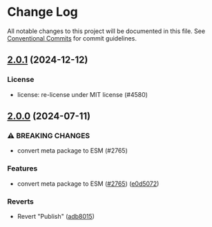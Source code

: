 # Change Log

All notable changes to this project will be documented in this file.
See [Conventional Commits](https://conventionalcommits.org) for commit guidelines.

## [2.0.1](https://github.com/ExodusMovement/assets/compare/@exodus/bitcoin-meta@2.0.0...@exodus/bitcoin-meta@2.0.1) (2024-12-12)


### License


* license: re-license under MIT license (#4580)



## [2.0.0](https://github.com/ExodusMovement/assets/compare/@exodus/bitcoin-meta@1.0.2...@exodus/bitcoin-meta@2.0.0) (2024-07-11)


### ⚠ BREAKING CHANGES

* convert meta package to ESM (#2765)

### Features

* convert meta package to ESM ([#2765](https://github.com/ExodusMovement/assets/issues/2765)) ([e0d5072](https://github.com/ExodusMovement/assets/commit/e0d5072e1f79bf3770c88333638a7499046544de))


### Reverts

* Revert "Publish" ([adb8015](https://github.com/ExodusMovement/assets/commit/adb8015efd51a4fa36ad0c86c28cb2d94c52a578))
